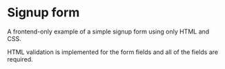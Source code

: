 # Signup form

A frontend-only example of a simple signup form using only HTML and CSS.

HTML validation is implemented for the form fields and all of the fields are required.
